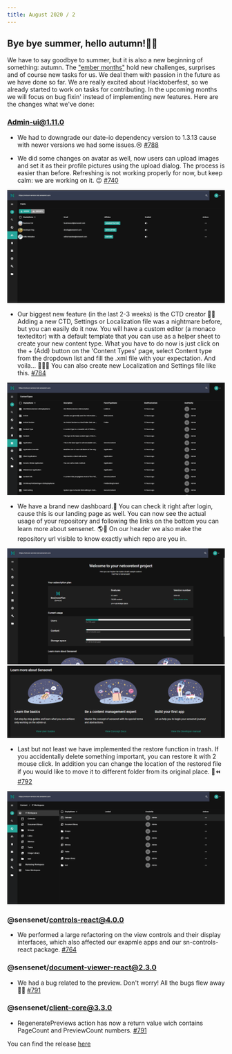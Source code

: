 ```yaml
---
title: August 2020 / 2
---
```


## Bye bye summer, hello autumn!🍃🍂

We have to say goodbye to summer, but it is also a new beginning of something: autumn. The ["ember months"](https://en.wiktionary.org/wiki/ember_months) hold new challenges, surprises and of course new tasks for us. We deal them with passion in the future as we have done so far. We are really excited about Hacktoberfest, so we already started to work on tasks for contributing. In the upcoming months we will focus on bug fixin' instead of implementing new features.
Here are the changes what we've done:

### Admin-ui@1.11.0 

- We had to downgrade our date-io dependency version to 1.3.13 cause with newer versions we had some issues.😢
 [#788](https://github.com/SenseNet/sn-client/pull/788)

- We did some changes on avatar as well, now users can upload images and set it as their profile pictures using the upload dialog. The process is easier than before. Refreshing is not working properly for now, but keep calm: we are working on it. 😉
 [#740](https://github.com/SenseNet/sn-client/pull/740)

![AvatarUpload](/img/avatar_upload_with_dialog.gif "AvatarUpload")

- Our biggest new feature (in the last 2-3 weeks) is the CTD creator 🎉🎆
Adding a new CTD, Settings or Localization file was a nightmare before, but you can easily do it now. You will have a custom editor (a monaco texteditor) with a default template that you can use as a helper sheet to create your new content type. What you have to do now is just click on the + (Add) button on the 'Content Types' page, select Content type from the dropdown list and fill the .xml file with your expectation. And voila... 🎺⛲🎯
You can also create new Localization and Settings file like this.
 [#784](https://github.com/SenseNet/sn-client/pull/784)

![CreateCTD](/img/create_ctd.gif "CreateCTD")

- We have a brand new dashboard.🚅 You can check it right after login, cause this is our landing page as well. You can now see the actual usage of your repository and following the links on the bottom you can learn more about sensenet. 🌎🌌 On our header we also make the repository url visible to know exactly which repo are you in. 

![Dashboard](/img/dashboard.png "Dashboard")
![Dashboard2](/img/dashboard2.png "Dashboard2")

- Last but not least we have implemented the restore function in trash. If you accidentally delete something important, you can restore it with 2 mouse click.
In addition you can change the location of the restored file if you would like to move it to different folder from its original place. 💾⏪
[#792](https://github.com/SenseNet/sn-client/pull/792)

![Restore](/img/restore_from_trash.gif "Restore")

### @sensenet/controls-react@4.0.0

- We performed a large refactoring on the view controls and their display interfaces, which also affected our exapmle apps and our sn-controls-react package.
 [#764](https://github.com/SenseNet/sn-client/pull/764)

### @sensenet/document-viewer-react@2.3.0

- We had a bug related to the preview. Don't worry! All the bugs flew away 🐛🐞
[#791](https://github.com/SenseNet/sn-client/pull/791)

### @sensenet/client-core@3.3.0

- RegeneratePreviews action has now a return value wich contains PageCount and PreviewCount numbers.
[#791](https://github.com/SenseNet/sn-client/pull/791)

You can find the release [here](https://github.com/SenseNet/sn-client/releases/tag/2020.8.1)
